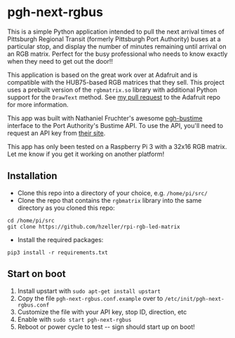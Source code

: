 # pgh-next-rgbus

This is a simple Python application intended to pull the next arrival times of Pittsburgh Regional Transit
(formerly Pittsburgh Port Authority) buses at a particular stop, and display the number of minutes remaining until arrival on an RGB matrix.
Perfect for the busy professional who needs to know exactly when they need to get out the door!!

This application is based on the great work over at Adafruit and is compatible with the HUB75-based
RGB matrices that they sell. This project uses a prebuilt version of the `rgbmatrix.so` library with
additional Python support for the `DrawText` method. See [my pull request](https://github.com/adafruit/rpi-rgb-led-matrix/pull/11)
to the Adafruit repo for more information.

This app was built with Nathaniel Fruchter's awesome [pgh-bustime](https://github.com/nhfruchter/pgh-bustime) interface
to the Port Authority's Bustime API. To use the API, you'll need to request an API key from
[their site](http://truetime.portauthority.org/bustime/home.jsp).

This app has only been tested on a Raspberry Pi 3 with a 32x16 RGB matrix. Let me know if you get it working
on another platform!

## Installation

* Clone this repo into a directory of your choice, e.g. `/home/pi/src/`
* Clone the repo that contains the `rgbmatrix` library into the same directory as you cloned this repo:

```
cd /home/pi/src
git clone https://github.com/hzeller/rpi-rgb-led-matrix
```

* Install the required packages:

```
pip3 install -r requirements.txt
```

## Start on boot

1. Install upstart with `sudo apt-get install upstart`
2. Copy the file `pgh-next-rgbus.conf.example` over to `/etc/init/pgh-next-rgbus.conf`
3. Customize the file with your API key, stop ID, direction, etc
4. Enable with `sudo start pgh-next-rgbus`
5. Reboot or power cycle to test -- sign should start up on boot!

